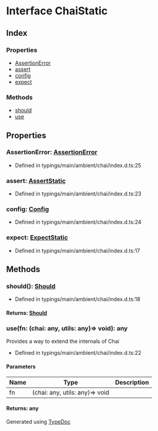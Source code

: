# Interface ChaiStatic


## Index

### Properties
* [AssertionError](_typings_main_ambient_chai_index_d_.chai.chaistatic.md#assertionerror)
* [assert](_typings_main_ambient_chai_index_d_.chai.chaistatic.md#assert)
* [config](_typings_main_ambient_chai_index_d_.chai.chaistatic.md#config)
* [expect](_typings_main_ambient_chai_index_d_.chai.chaistatic.md#expect)

### Methods
* [should](_typings_main_ambient_chai_index_d_.chai.chaistatic.md#should)
* [use](_typings_main_ambient_chai_index_d_.chai.chaistatic.md#use)

## Properties

### AssertionError: [AssertionError](../classes/_typings_main_ambient_chai_index_d_.chai.assertionerror.md)

* Defined in typings/main/ambient/chai/index.d.ts:25


### assert: [AssertStatic](_typings_main_ambient_chai_index_d_.chai.assertstatic.md)

* Defined in typings/main/ambient/chai/index.d.ts:23


### config: [Config](_typings_main_ambient_chai_index_d_.chai.config.md)

* Defined in typings/main/ambient/chai/index.d.ts:24


### expect: [ExpectStatic](_typings_main_ambient_chai_index_d_.chai.expectstatic.md)

* Defined in typings/main/ambient/chai/index.d.ts:17


## Methods

### should(): [Should](_typings_main_ambient_chai_index_d_.chai.should.md)
  
* Defined in typings/main/ambient/chai/index.d.ts:18

#### Returns: [Should](_typings_main_ambient_chai_index_d_.chai.should.md)

### use(fn: (chai: any, utils: any)=> void): any
Provides a way to extend the internals of Chai  
* Defined in typings/main/ambient/chai/index.d.ts:22


#### Parameters

| Name | Type | Description |
| ---- | ---- | ---- |
| fn | (chai: any, utils: any)=> void|  |

#### Returns: any


Generated using [TypeDoc](http://typedoc.io)
